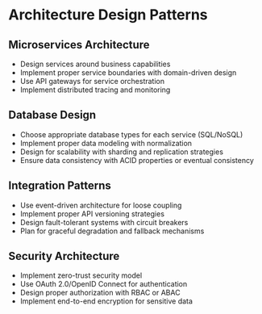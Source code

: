 # Architecture Design Patterns

## Microservices Architecture
- Design services around business capabilities
- Implement proper service boundaries with domain-driven design
- Use API gateways for service orchestration
- Implement distributed tracing and monitoring

## Database Design
- Choose appropriate database types for each service (SQL/NoSQL)
- Implement proper data modeling with normalization
- Design for scalability with sharding and replication strategies
- Ensure data consistency with ACID properties or eventual consistency

## Integration Patterns
- Use event-driven architecture for loose coupling
- Implement proper API versioning strategies
- Design fault-tolerant systems with circuit breakers
- Plan for graceful degradation and fallback mechanisms

## Security Architecture
- Implement zero-trust security model
- Use OAuth 2.0/OpenID Connect for authentication
- Design proper authorization with RBAC or ABAC
- Implement end-to-end encryption for sensitive data